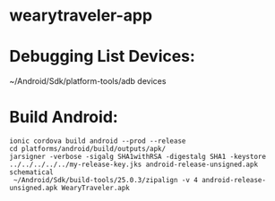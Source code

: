 # wearytraveler-app



# Debugging List Devices:
~/Android/Sdk/platform-tools/adb devices



# Build Android:
```
ionic cordova build android --prod --release
cd platforms/android/build/outputs/apk/
jarsigner -verbose -sigalg SHA1withRSA -digestalg SHA1 -keystore ../../../../../my-release-key.jks android-release-unsigned.apk schematical
 ~/Android/Sdk/build-tools/25.0.3/zipalign -v 4 android-release-unsigned.apk WearyTraveler.apk
```
